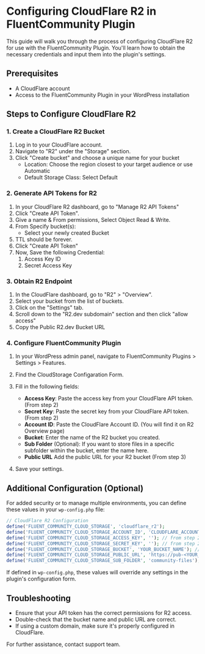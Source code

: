 # Configuring CloudFlare R2 in FluentCommunity Plugin

This guide will walk you through the process of configuring CloudFlare R2 for use with the FluentCommunity Plugin. You'll learn how to obtain the necessary credentials and input them into the plugin's settings.

## Prerequisites

- A CloudFlare account
- Access to the FluentCommunity Plugin in your WordPress installation

## Steps to Configure CloudFlare R2

### 1. Create a CloudFlare R2 Bucket

1. Log in to your CloudFlare account.
2. Navigate to "R2" under the "Storage" section.
3. Click "Create bucket" and choose a unique name for your bucket
    - Location: Choose the region closest to your target audience or use Automatic
    - Default Storage Class: Select Default

### 2. Generate API Tokens for R2

1. In your CloudFlare R2 dashboard, go to "Manage R2 API Tokens"
2. Click "Create API Token".
3. Give a name & From permissions, Select Object Read & Write.
4. From Specify bucket(s):
    - Select your newly created Bucket
5. TTL should be forever.
6. Click "Create API Token"
7. Now, Save the following Credential:
   1. Access Key ID
   3. Secret Access Key

### 3. Obtain R2 Endpoint

1. In the CloudFlare dashboard, go to "R2" > "Overview".
2. Select your bucket from the list of buckets.
3. Click on the "Settings" tab.
4. Scroll down to the "R2.dev subdomain" section and then click "allow access"
5. Copy the Public R2.dev Bucket URL

### 4. Configure FluentCommunity Plugin

1. In your WordPress admin panel, navigate to FluentCommunity Plugins > Settings > Features.
2. Find the CloudStorage Configaration Form.
3. Fill in the following fields:

    - **Access Key**: Paste the access key from your CloudFlare API token. (From step 2)
    - **Secret Key**: Paste the secret key from your CloudFlare API token. (From step 2)
    - **Account ID**: Paste the CloudFlare Account ID. (You will find it on R2 Overview page)
    - **Bucket**: Enter the name of the R2 bucket you created.
    - **Sub Folder** (Optional): If you want to store files in a specific subfolder within the bucket, enter the name here.
    - **Public URL** Add the public URL for your R2 bucket (From step 3)

4. Save your settings.

## Additional Configuration (Optional)

For added security or to manage multiple environments, you can define these values in your `wp-config.php` file:

```php
// CloudFlare R2 Configuration
define('FLUENT_COMMUNITY_CLOUD_STORAGE', 'cloudflare_r2');
define('FLUENT_COMMUNITY_CLOUD_STORAGE_ACCOUNT_ID', 'CLOUDFLARE_ACCOUNT_ID'); // like: 1718cb5a51e65c8f19e8sahdakh763
define('FLUENT_COMMUNITY_CLOUD_STORAGE_ACCESS_KEY', ''); // from step 2
define('FLUENT_COMMUNITY_CLOUD_STORAGE_SECRET_KEY', ''); // from step 2
define('FLUENT_COMMUNITY_CLOUD_STORAGE_BUCKET', 'YOUR_BUCKET_NAME'); // replace with your bucket name
define('FLUENT_COMMUNITY_CLOUD_STORAGE_PUBLIC_URL', 'https://pub-<YOUR_ACCOUNT_ID>.r2.dev'); // You can use the r2 custom domain too
define('FLUENT_COMMUNITY_CLOUD_STORAGE_SUB_FOLDER', 'community-files'); // optional or use your own folder name or keep it empty
```

If defined in `wp-config.php`, these values will override any settings in the plugin's configuration form.

## Troubleshooting

- Ensure that your API token has the correct permissions for R2 access.
- Double-check that the bucket name and public URL are correct.
- If using a custom domain, make sure it's properly configured in CloudFlare.

For further assistance, contact support team.
